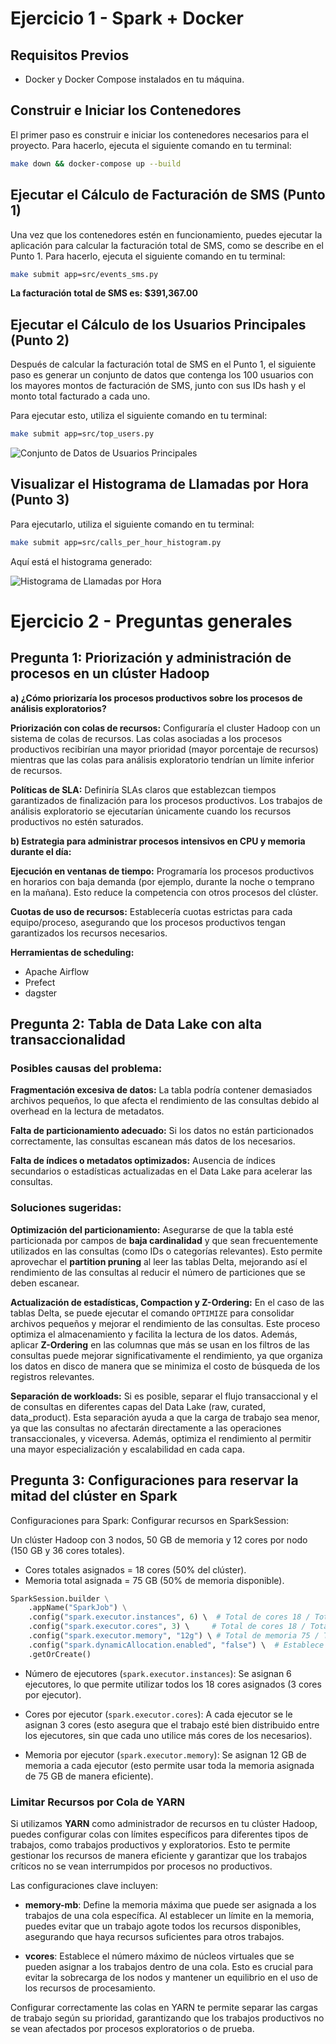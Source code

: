 
# Ejercicio 1 - Spark + Docker

## Requisitos Previos

- Docker y Docker Compose instalados en tu máquina.

## Construir e Iniciar los Contenedores

El primer paso es construir e iniciar los contenedores necesarios para el proyecto. Para hacerlo, ejecuta el siguiente comando en tu terminal:

```bash
make down && docker-compose up --build
```

## Ejecutar el Cálculo de Facturación de SMS (Punto 1)

Una vez que los contenedores estén en funcionamiento, puedes ejecutar la aplicación para calcular la facturación total de SMS, como se describe en el Punto 1. Para hacerlo, ejecuta el siguiente comando en tu terminal:

```bash
make submit app=src/events_sms.py
```
**La facturación total de SMS es: $391,367.00**

## Ejecutar el Cálculo de los Usuarios Principales (Punto 2)

Después de calcular la facturación total de SMS en el Punto 1, el siguiente paso es generar un conjunto de datos que contenga los 100 usuarios con los mayores montos de facturación de SMS, junto con sus IDs hash y el monto total facturado a cada uno.

Para ejecutar esto, utiliza el siguiente comando en tu terminal:

```bash
make submit app=src/top_users.py
```

![Conjunto de Datos de Usuarios Principales](images/top_users_dataset.png)

## Visualizar el Histograma de Llamadas por Hora (Punto 3)

Para ejecutarlo, utiliza el siguiente comando en tu terminal:

```bash
make submit app=src/calls_per_hour_histogram.py
```

Aquí está el histograma generado:

![Histograma de Llamadas por Hora](images/calls_per_hour_histogram.png)


# Ejercicio 2 - Preguntas generales

## Pregunta 1: Priorización y administración de procesos en un clúster Hadoop

**a) ¿Cómo priorizaría los procesos productivos sobre los procesos de análisis exploratorios?**

**Priorización con colas de recursos:**
    Configuraría el cluster Hadoop con un sistema de colas de recursos. Las colas asociadas a los procesos productivos recibirían una mayor prioridad (mayor porcentaje de recursos) mientras que las colas para análisis exploratorio tendrían un límite inferior de recursos.

**Políticas de SLA:**
    Definiría SLAs claros que establezcan tiempos garantizados de finalización para los procesos productivos. Los trabajos de análisis exploratorio se ejecutarían únicamente cuando los recursos productivos no estén saturados.

**b) Estrategia para administrar procesos intensivos en CPU y memoria durante el día:**

**Ejecución en ventanas de tiempo:**
    Programaría los procesos productivos en horarios con baja demanda (por ejemplo, durante la noche o temprano en la mañana). Esto reduce la competencia con otros procesos del clúster.

**Cuotas de uso de recursos:**
    Establecería cuotas estrictas para cada equipo/proceso, asegurando que los procesos productivos tengan garantizados los recursos necesarios.

**Herramientas de scheduling:** 

- Apache Airflow
- Prefect
- dagster

## Pregunta 2: Tabla de Data Lake con alta transaccionalidad

### Posibles causas del problema:

**Fragmentación excesiva de datos:**
    La tabla podría contener demasiados archivos pequeños, lo que afecta el rendimiento de las consultas debido al overhead en la lectura de metadatos.

**Falta de particionamiento adecuado:**
    Si los datos no están particionados correctamente, las consultas escanean más datos de los necesarios.

**Falta de índices o metadatos optimizados:**
    Ausencia de índices secundarios o estadísticas actualizadas en el Data Lake para acelerar las consultas.

### Soluciones sugeridas:

**Optimización del particionamiento:**
   Asegurarse de que la tabla esté particionada por campos de **baja cardinalidad** y que sean frecuentemente utilizados en las consultas (como IDs o categorías relevantes). Esto permite aprovechar el **partition pruning** al leer las tablas Delta, mejorando así el rendimiento de las consultas al reducir el número de particiones que se deben escanear.

**Actualización de estadísticas, Compaction y Z-Ordering:**
   En el caso de las tablas Delta, se puede ejecutar el comando `OPTIMIZE` para consolidar archivos pequeños y mejorar el rendimiento de las consultas. Este proceso optimiza el almacenamiento y facilita la lectura de los datos. Además, aplicar **Z-Ordering** en las columnas que más se usan en los filtros de las consultas puede mejorar significativamente el rendimiento, ya que organiza los datos en disco de manera que se minimiza el costo de búsqueda de los registros relevantes.

**Separación de workloads:**
   Si es posible, separar el flujo transaccional y el de consultas en diferentes capas del Data Lake (raw, curated, data_product). Esta separación ayuda a que la carga de trabajo sea menor, ya que las consultas no afectarán directamente a las operaciones transaccionales, y viceversa. Además, optimiza el rendimiento al permitir una mayor especialización y escalabilidad en cada capa.

## Pregunta 3: Configuraciones para reservar la mitad del clúster en Spark

Configuraciones para Spark:
Configurar recursos en SparkSession:

Un clúster Hadoop con 3 nodos, 50 GB de memoria y 12 cores por nodo (150 GB y 36 cores totales).

- Cores totales asignados = 18 cores (50% del clúster).
- Memoria total asignada = 75 GB (50% de memoria disponible).

```python
SparkSession.builder \
    .appName("SparkJob") \
    .config("spark.executor.instances", 6) \  # Total de cores 18 / Total de nodos 3
    .config("spark.executor.cores", 3) \     # Total de cores 18 / Total de executors 6
    .config("spark.executor.memory", "12g") \ # Total de memoria 75 / Total de executors 6
    .config("spark.dynamicAllocation.enabled", "false") \  # Establece los recursos como fijos, no dinámicos
    .getOrCreate()
```

- Número de ejecutores (`spark.executor.instances`): Se asignan 6 ejecutores, lo que permite utilizar todos los 18 cores asignados (3 cores por ejecutor).

- Cores por ejecutor (`spark.executor.cores`): A cada ejecutor se le asignan 3 cores (esto asegura que el trabajo esté bien distribuido entre los ejecutores, sin que cada uno utilice más cores de los necesarios).

- Memoria por ejecutor (`spark.executor.memory`): Se asignan 12 GB de memoria a cada ejecutor (esto permite usar toda la memoria asignada de 75 GB de manera eficiente).

### Limitar Recursos por Cola de YARN

Si utilizamos **YARN** como administrador de recursos en tu clúster Hadoop, puedes configurar colas con límites específicos para diferentes tipos de trabajos, como trabajos productivos y exploratorios. Esto te permite gestionar los recursos de manera eficiente y garantizar que los trabajos críticos no se vean interrumpidos por procesos no productivos.

Las configuraciones clave incluyen:

- **memory-mb**: Define la memoria máxima que puede ser asignada a los trabajos de una cola específica. Al establecer un límite en la memoria, puedes evitar que un trabajo agote todos los recursos disponibles, asegurando que haya recursos suficientes para otros trabajos.
  
- **vcores**: Establece el número máximo de núcleos virtuales que se pueden asignar a los trabajos dentro de una cola. Esto es crucial para evitar la sobrecarga de los nodos y mantener un equilibrio en el uso de los recursos de procesamiento.

Configurar correctamente las colas en YARN te permite separar las cargas de trabajo según su prioridad, garantizando que los trabajos productivos no se vean afectados por procesos exploratorios o de prueba.
